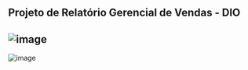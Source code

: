 ## Projeto de Relatório Gerencial de Vendas - DIO

![image](https://github.com/user-attachments/assets/8ccd37bc-6636-4fe1-9ff2-711dbfd55425)
---
![image](https://github.com/user-attachments/assets/949b6d9e-fe9c-4c28-ab7b-fe9ff2e3d5f2)

